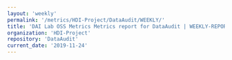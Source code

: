 ```yaml
---
layout: 'weekly'
permalink: '/metrics/HDI-Project/DataAudit/WEEKLY/'
title: 'DAI Lab OSS Metrics Metrics report for DataAudit | WEEKLY-REPORT-2019-11-24'
organization: 'HDI-Project'
repository: 'DataAudit'
current_date: '2019-11-24'
---
```

